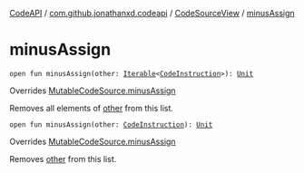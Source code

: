 [CodeAPI](../../index.md) / [com.github.jonathanxd.codeapi](../index.md) / [CodeSourceView](index.md) / [minusAssign](.)

# minusAssign

`open fun minusAssign(other: `[`Iterable`](https://kotlinlang.org/api/latest/jvm/stdlib/kotlin.collections/-iterable/index.html)`<`[`CodeInstruction`](../-code-instruction.md)`>): `[`Unit`](https://kotlinlang.org/api/latest/jvm/stdlib/kotlin/-unit/index.html)

Overrides [MutableCodeSource.minusAssign](../-mutable-code-source/minus-assign.md)

Removes all elements of [other](minus-assign.md#com.github.jonathanxd.codeapi.CodeSourceView$minusAssign(kotlin.collections.Iterable((com.github.jonathanxd.codeapi.CodeInstruction)))/other) from this list.

`open fun minusAssign(other: `[`CodeInstruction`](../-code-instruction.md)`): `[`Unit`](https://kotlinlang.org/api/latest/jvm/stdlib/kotlin/-unit/index.html)

Overrides [MutableCodeSource.minusAssign](../-mutable-code-source/minus-assign.md)

Removes [other](minus-assign.md#com.github.jonathanxd.codeapi.CodeSourceView$minusAssign(com.github.jonathanxd.codeapi.CodeInstruction)/other) from this list.

